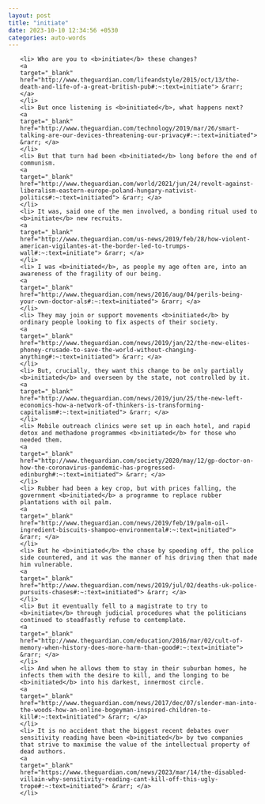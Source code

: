 ```yaml
---
layout: post
title: "initiate"
date: 2023-10-10 12:34:56 +0530
categories: auto-words
---
```

<ol>

    <li> Who are you to <b>initiate</b> these changes?
    <a 
    target="_blank" 
    href="http://www.theguardian.com/lifeandstyle/2015/oct/13/the-death-and-life-of-a-great-british-pub#:~:text=initiate"> &rarr; </a>
    </li>
    <li> But once listening is <b>initiated</b>, what happens next?
    <a 
    target="_blank" 
    href="http://www.theguardian.com/technology/2019/mar/26/smart-talking-are-our-devices-threatening-our-privacy#:~:text=initiated"> &rarr; </a>
    </li>
    <li> But that turn had been <b>initiated</b> long before the end of communism.
    <a 
    target="_blank" 
    href="http://www.theguardian.com/world/2021/jun/24/revolt-against-liberalism-eastern-europe-poland-hungary-nativist-politics#:~:text=initiated"> &rarr; </a>
    </li>
    <li> It was, said one of the men involved, a bonding ritual used to <b>initiate</b> new recruits.
    <a 
    target="_blank" 
    href="http://www.theguardian.com/us-news/2019/feb/28/how-violent-american-vigilantes-at-the-border-led-to-trumps-wall#:~:text=initiate"> &rarr; </a>
    </li>
    <li> I was <b>initiated</b>, as people my age often are, into an awareness of the fragility of our being.
    <a 
    target="_blank" 
    href="http://www.theguardian.com/news/2016/aug/04/perils-being-your-own-doctor-als#:~:text=initiated"> &rarr; </a>
    </li>
    <li> They may join or support movements <b>initiated</b> by ordinary people looking to fix aspects of their society.
    <a 
    target="_blank" 
    href="http://www.theguardian.com/news/2019/jan/22/the-new-elites-phoney-crusade-to-save-the-world-without-changing-anything#:~:text=initiated"> &rarr; </a>
    </li>
    <li> But, crucially, they want this change to be only partially <b>initiated</b> and overseen by the state, not controlled by it.
    <a 
    target="_blank" 
    href="http://www.theguardian.com/news/2019/jun/25/the-new-left-economics-how-a-network-of-thinkers-is-transforming-capitalism#:~:text=initiated"> &rarr; </a>
    </li>
    <li> Mobile outreach clinics were set up in each hotel, and rapid detox and methadone programmes <b>initiated</b> for those who needed them.
    <a 
    target="_blank" 
    href="http://www.theguardian.com/society/2020/may/12/gp-doctor-on-how-the-coronavirus-pandemic-has-progressed-edinburgh#:~:text=initiated"> &rarr; </a>
    </li>
    <li> Rubber had been a key crop, but with prices falling, the government <b>initiated</b> a programme to replace rubber plantations with oil palm.
    <a 
    target="_blank" 
    href="http://www.theguardian.com/news/2019/feb/19/palm-oil-ingredient-biscuits-shampoo-environmental#:~:text=initiated"> &rarr; </a>
    </li>
    <li> But he <b>initiated</b> the chase by speeding off, the police side countered, and it was the manner of his driving then that made him vulnerable.
    <a 
    target="_blank" 
    href="http://www.theguardian.com/news/2019/jul/02/deaths-uk-police-pursuits-chases#:~:text=initiated"> &rarr; </a>
    </li>
    <li> But it eventually fell to a magistrate to try to <b>initiate</b> through judicial procedures what the politicians continued to steadfastly refuse to contemplate.
    <a 
    target="_blank" 
    href="http://www.theguardian.com/education/2016/mar/02/cult-of-memory-when-history-does-more-harm-than-good#:~:text=initiate"> &rarr; </a>
    </li>
    <li> And when he allows them to stay in their suburban homes, he infects them with the desire to kill, and the longing to be <b>initiated</b> into his darkest, innermost circle.
    <a 
    target="_blank" 
    href="http://www.theguardian.com/news/2017/dec/07/slender-man-into-the-woods-how-an-online-bogeyman-inspired-children-to-kill#:~:text=initiated"> &rarr; </a>
    </li>
    <li> It is no accident that the biggest recent debates over sensitivity reading have been <b>initiated</b> by two companies that strive to maximise the value of the intellectual property of dead authors.
    <a 
    target="_blank" 
    href="https://www.theguardian.com/news/2023/mar/14/the-disabled-villain-why-sensitivity-reading-cant-kill-off-this-ugly-trope#:~:text=initiated"> &rarr; </a>
    </li>